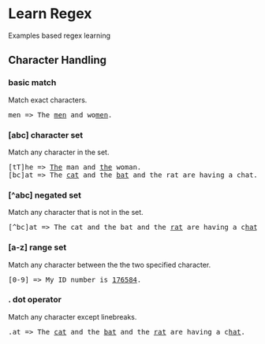 # Learn Regex
Examples based regex learning

## Character Handling
### basic match
Match exact characters.

<pre>
men => The <a href="#x">men</a> and wo<a href="#x">men</a>.
</pre>


### [abc] character set
Match any character in the set.

<pre>
[tT]he => <a href="#x">The</a> man and <a href="#x">the</a> woman.
[bc]at => The <a href="#x">cat</a> and the <a href="#x">bat</a> and the rat are having a chat.
</pre>

### [^abc] negated set
Match any character that is not in the set.

<pre>
[^bc]at => The cat and the bat and the <a href="#x">rat</a> are having a c<a href="#x">hat</a>.
</pre>

### [a-z] range set
Match any character between the the two specified character.

<pre>
[0-9] => My ID number is <a href="#x">176584</a>.
</pre>

### . dot operator
Match any character except linebreaks.

<pre>
.at => The <a href="#x">cat</a> and the <a href="#x">bat</a> and the <a href="#x">rat</a> are having a c<a href="#x">hat</a>.
</pre>
